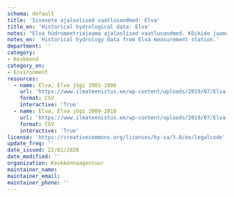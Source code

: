 ```yaml
---
schema: default
title: 'Sisevete ajaloolised vaatlusandmed: Elva'
title_en: 'Historical hydrological data: Elva'
notes: "Elva hüdromeetriajaama ajaloolised vaatlusandmed. Kõikide jaamade andmed on Riigi Ilmateenistuse <a href=\"http://www.ilmateenistus.ee/siseveed/ajaloolised-vaatlusandmed/\">kodulehelt</a> tasuta kõigile kättesaadavad. Arvutatud on pikaajalised keskmised ja ajaloolised maksimaalsed/minimaalsed vooluhulgad."
notes_en: 'Historical hydrology data from Elva measurement station.'
department: ''
category:
- Keskkond
category_en:
- Environment
resources:
  - name: Elva, Elva jõgi 1981-1996
    url: 'https://www.ilmateenistus.ee/wp-content/uploads/2019/07/Elva-1981-1996-2009-2018.csv'
    format: CSV
    interactive: 'True'
  - name: Elva, Elva jõgi 2009-2018
    url: 'https://www.ilmateenistus.ee/wp-content/uploads/2019/07/Elva-1981-1996-2009-2018.csv'
    format: CSV
    interactive: 'True'
license: 'https://creativecommons.org/licenses/by-sa/3.0/ee/legalcode'
update_freq: ''
date_issued: 22/01/2020
date_modified: ''
organization: Keskkonnaagentuur
maintainer_name: 
maintainer_email:
maintainer_phone: ''
---
```

